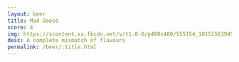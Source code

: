 ```yaml
---
layout: beer
title: Mad Goose
score: 4
img: https://scontent.xx.fbcdn.net/v/t1.0-0/p480x480/555154_10151563945403745_1011654346_n.jpg?oh=13aa044e17acc7e829adfe6cf130dd9a&oe=590C9EEF
desc: A complete mismatch of flavours
permalink: /beer/:title.html
---
```

